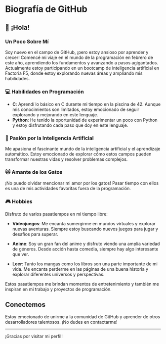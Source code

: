 # Biografía de GitHub

## 👋 ¡Hola!

### Un Poco Sobre Mí

Soy nuevo en el campo de GitHub, ¡pero estoy ansioso por aprender y crecer! Comencé mi viaje en el mundo de la programación en febrero de este año, aprendiendo los fundamentos y avanzando a pasos agigantados. Actualmente estoy participando en un bootcamp de inteligencia artificial en Factoria F5, donde estoy explorando nuevas áreas y ampliando mis habilidades.

### 💻 Habilidades en Programación

- **C**: Aprendí lo básico en C durante mi tiempo en la piscina de 42. Aunque mis conocimientos son limitados, estoy emocionado de seguir explorando y mejorando en este lenguaje.
- **Python**: He tenido la oportunidad de experimentar un poco con Python y estoy disfrutando cada paso que doy en este lenguaje.

### 🧠 Pasión por la Inteligencia Artificial

Me apasiona el fascinante mundo de la inteligencia artificial y el aprendizaje automático. Estoy emocionado de explorar cómo estos campos pueden transformar nuestras vidas y resolver problemas complejos.

### 🐱 Amante de los Gatos

¡No puedo olvidar mencionar mi amor por los gatos! Pasar tiempo con ellos es una de mis actividades favoritas fuera de la programación.

### 🎮 Hobbies

Disfruto de varios pasatiempos en mi tiempo libre:

- **Videojuegos**: Me encanta sumergirme en mundos virtuales y explorar nuevas aventuras. Siempre estoy buscando nuevos juegos para jugar y desafíos para superar.
  
- **Anime**: Soy un gran fan del anime y disfruto viendo una amplia variedad de géneros. Desde acción hasta comedia, siempre hay algo interesante que ver.

- **Leer**: Tanto los mangas como los libros son una parte importante de mi vida. Me encanta perderme en las páginas de una buena historia y explorar diferentes universos y perspectivas.

Estos pasatiempos me brindan momentos de entretenimiento y también me inspiran en mi trabajo y proyectos de programación.


## Conectemos

Estoy emocionado de unirme a la comunidad de GitHub y aprender de otros desarrolladores talentosos. ¡No dudes en contactarme!

---

¡Gracias por visitar mi perfil!

